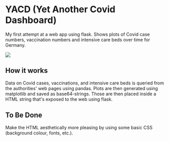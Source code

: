 # YACD (Yet Another Covid Dashboard)
My first attempt at a web app using flask. Shows plots of Covid case numbers, vaccination numbers and intensive care beds over time for Germany.

![](scrrenshot.png)

## How it works
Data on Covid cases, vaccinations, and intensive care beds is queried from the authorities' web pages using pandas. Plots are then generated using matplotlib and saved as base64-strings. Those are then placed inside a HTML string that's exposed to the web using flask.

## To Be Done
Make the HTML aesthetically more pleasing by using some basic CSS (background colour, fonts, etc.).
